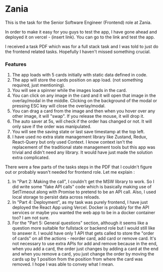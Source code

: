 # Zania

This is the task for the Senior Software Engineer (Frontend) role at Zania.

In order to make it easy for you guys to test the app, I have gone ahead and deployed it on vercel - (insert link). You can go to the link and test the app.

I received a task PDF which was for a full stack task and I was told to just do the frontend related tasks. Hopefully I haven't missed something crucial.

### Features

1. The app loads with 5 cards initially with static data defined in code.
2. The app will store the cards position on app load. (not something required, just mentioning).
3. You will see a spinner while the images loads in the card.
4. You can click on any image in the card and it will open that image in the overlay/modal in the middle. Clicking on the background of the modal or pressing ESC key will close the overlay/modal.
5. You can drag a card from the image and then when you hover over any other image, it will "swap". If you release the mouse, it will drop it.
6. The auto saver at 5s, will check if the order has changed or not. It will only save if the order was manipulated.
7. You will see the saving state or last save timestamp at the top left.
8. I have used no extra state management library like Zustand, Redux, React-Query but only used Context. I know context isn't the replacement of the traditional state management tools but this app was trivial and didn't need any library. It would have just made the solution extra complicated.

There were a few parts of the tasks steps in the PDF that I couldn't figure out or probably wasn't needed for frontend role. Let me explain :

1. In "Part 2: Making the call", I couldn't get the MSW library to work. So I did write some "fake API calls" code which is basically making use of SetTimeout along with Promise to pretend to be an API call. Also, I used local storage to persist data across reloads.
2. In "Part 4: Deployment", as my task was purely frontend, I have just deployed the React App using Vercel. Docker is probably for the API services or maybe you wanted the web app to be in a docker container too? I am not sure.
3. For the "Part 5: General questions" section, although it seems like a question more suitable for fullstack or backend role but I would still like to answer it. I would have only 1 API that gets called to store the "order of cards" on all the actions - reorder card, add card or remove card. It's not necessary to use extra APIs for add and remove because in the end, when you add a card, the order just changes by adding a card at the end and when you remove a card, you just change the order by moving the cards up by 1 position from the position from where the card was removed. I hope I was able to convey what I mean.
